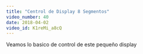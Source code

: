 ```yaml
---
title: "Centrol de Display 8 Segmentos"
video_number: 40
date: 2018-04-02
video_id: K1reMi_a8cQ
---
```


Veamos lo basico de control de este pequeño display
